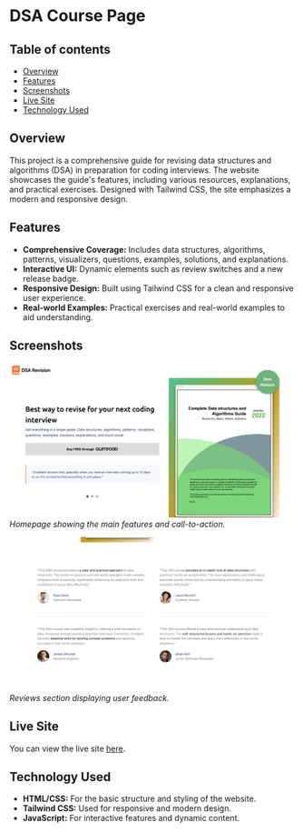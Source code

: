 # DSA Course Page

## Table of contents

- [Overview](#overview)
- [Features](#features)
- [Screenshots](#screenshots)
- [Live Site](#live-site)
- [Technology Used](#technology-used)

## Overview

This project is a comprehensive guide for revising data structures and algorithms (DSA) in preparation for coding interviews. The website showcases the guide's features, including various resources, explanations, and practical exercises. Designed with Tailwind CSS, the site emphasizes a modern and responsive design.

## Features

- **Comprehensive Coverage:** Includes data structures, algorithms, patterns, visualizers, questions, examples, solutions, and explanations.
- **Interactive UI:** Dynamic elements such as review switches and a new release badge.
- **Responsive Design:** Built using Tailwind CSS for a clean and responsive user experience.
- **Real-world Examples:** Practical exercises and real-world examples to aid understanding.

## Screenshots

![Homepage](./images/screenshot-homepage.png)
*Homepage showing the main features and call-to-action.*

![Reviews Section](./images/screenshot-reviews.png)
*Reviews section displaying user feedback.*

## Live Site

You can view the live site [here](https://dsa-course.netlify.app).

## Technology Used

- **HTML/CSS:** For the basic structure and styling of the website.
- **Tailwind CSS:** Used for responsive and modern design.
- **JavaScript:** For interactive features and dynamic content.
